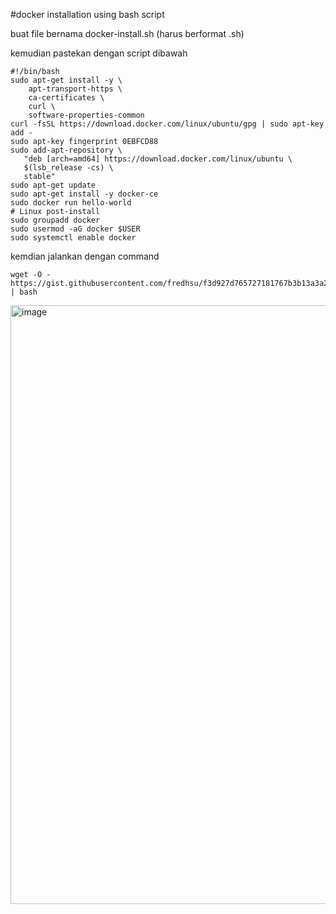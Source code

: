 #docker installation using bash script

buat file bernama docker-install.sh (harus berformat .sh)

kemudian pastekan dengan script dibawah

```
#!/bin/bash
sudo apt-get install -y \
    apt-transport-https \
    ca-certificates \
    curl \
    software-properties-common
curl -fsSL https://download.docker.com/linux/ubuntu/gpg | sudo apt-key add -
sudo apt-key fingerprint 0EBFCD88
sudo add-apt-repository \
   "deb [arch=amd64] https://download.docker.com/linux/ubuntu \
   $(lsb_release -cs) \
   stable"
sudo apt-get update
sudo apt-get install -y docker-ce
sudo docker run hello-world
# Linux post-install
sudo groupadd docker
sudo usermod -aG docker $USER
sudo systemctl enable docker
```

kemdian jalankan dengan command 

```
wget -O - https://gist.githubusercontent.com/fredhsu/f3d927d765727181767b3b13a3a23704/raw/3c2c55f185e23268f7fce399539cb6f1f3c45146/ubuntudocker.sh | bash
```

<img width="958" alt="image" src="https://github.com/fifa0903/devops17-dumbways-faizal/assets/132969781/8b1eb1d3-a594-4e7e-a843-87f3d64e2b4d">

